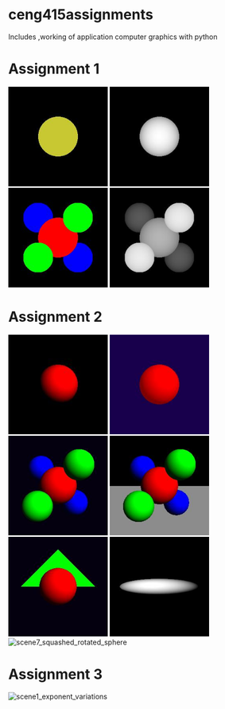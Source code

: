# ceng415assignments
Includes ,working of application computer graphics with python
# Assignment 1
<img alt="scene1" src="https://github.com/arzuozkan/ceng415assignments/blob/development/assignment1/scene1.jpg" width=200px display=flex>
<img alt="scene1_depth" src="https://github.com/arzuozkan/ceng415assignments/blob/development/assignment1/scene1_depth.jpg" width=200px display=flex>
<img alt="scene2" src="https://github.com/arzuozkan/ceng415assignments/blob/development/assignment1/scene2.jpg" width=200px display=flex>
<img alt="scene2_depth" src="https://github.com/arzuozkan/ceng415assignments/blob/development/assignment1/scene2_depth.jpg" width=200px display=flex>

# Assignment 2
<img alt="scene1_diffuse" src="https://github.com/arzuozkan/ceng415assignments/blob/development/assignment2/scene1_diffuse.jpg" width=200px display=flex>
<img alt="scene2_ambient" src="https://github.com/arzuozkan/ceng415assignments/blob/development/assignment2/scene2_ambient.jpg" width=200px display=flex>
<img alt="scene3_perspective" src="https://github.com/arzuozkan/ceng415assignments/blob/development/assignment2/scene3_perspective.jpg" width=200px display=flex>
<img alt="scene4_plane" src="https://github.com/arzuozkan/ceng415assignments/blob/development/assignment2/scene4_plane.jpg" width=200px display=flex>
<img alt="scene5_sphere_triangle" src="https://github.com/arzuozkan/ceng415assignments/blob/development/assignment2/scene5_sphere_triangle.jpg" width=200px display=flex>
<img alt="scene6_squashed_sphere" src="https://github.com/arzuozkan/ceng415assignments/blob/development/assignment2/scene6_squashed_sphere.jpg" width=200px display=flex>
<img alt="scene7_squashed_rotated_sphere" src="https://github.com/arzuozkan/ceng415assignments/blob/development/assignment2/scene6_squashed_rotated_sphere.jpg" width=200px display=flex>

# Assignment 3
<img alt="scene1_exponent_variations" src="https://github.com/arzuozkan/ceng415assignments/blob/development/assignment2/scene1_exponent_variations.jpg" width=200px display=flex>
